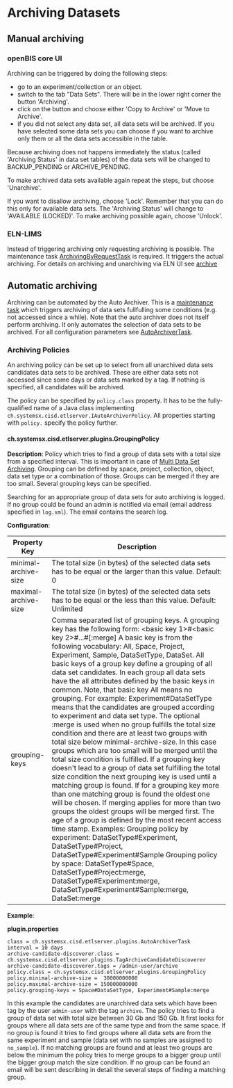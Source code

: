 Archiving Datasets
==================

## Manual archiving

### openBIS core UI

Archiving can be triggered by doing the following steps:

- go to an experiment/collection or an object.
- switch to the tab "Data Sets". There will be in the lower right corner the button 'Archiving'.
- click on the button and choose either 'Copy to Archive' or 'Move to Archive'.
- if you did not select any data set, all data sets will be archived. If you have selected some data sets you can choose if you want to archive only them or all the data sets accessible in the table.

Because archiving does not happens immediately the status (called 'Archiving Status' in data set tables) of the data sets will be changed to BACKUP\_PENDING or ARCHIVE\_PENDING.

To make archived data sets available again repeat the steps, but choose 'Unarchive'.

If you want to disallow archiving, choose 'Lock'. Remember that you can do this only for available data sets. The 'Archiving Status' will change to 'AVAILABLE (LOCKED)'. To make archiving possible again, choose 'Unlock'.

### ELN-LIMS

Instead of triggering archiving only requesting archiving is possible.
The maintenance task [ArchivingByRequestTask](./maintenance-tasks.md#archivingbyrequesttask) is required. It triggers the actual archiving.
For details on archiving and unarchiving via ELN UI see [archive](../docs/user-documentation/general-users/data-archiving.md)

## Automatic archiving

Archiving can be automated by the Auto Archiver. This is a [maintenance task](./maintenance-tasks.md) which triggers archiving of data sets fullfulling some conditions (e.g. not accessed since a while). Note that the auto archiver does not itself perform archiving. It only automates the selection of data sets to be archived. For all configuration parameters see [AutoArchiverTask](./maintenance-tasks.md#autoarchivertask).

### Archiving Policies

An archiving policy can be set up to select from all unarchived data sets candidates data sets to be archived. These are either data sets not accessed since some days or data sets marked by a tag. If nothing is specified, all candidates will be archived.

The policy can be specified by `policy.class` property. It has to be the fully-qualified name of a Java class implementing` ch.systemsx.cisd.etlserver.IAutoArchiverPolicy`. All properties starting with `policy.` specify the policy further.

#### ch.systemsx.cisd.etlserver.plugins.GroupingPolicy

**Description**: Policy which tries to find a group of data sets with a total size from a specified interval. This is important in case of [Multi Data Set Archiving](../../uncategorized/multi-data-set-archiving.md). Grouping can be defined by space, project, collection, object, data set type or a combination of those. Groups can be merged if they are too small. Several grouping keys can be specified.

Searching for an appropriate group of data sets for auto archiving is logged. If no group could be found an admin is notified via email (email address specified in `log.xml`). The email contains the search log.

**Configuration**:

|Property Key        |Description                                                                                                                                                                                                                                                                                                                                                                                                                                                                                                                                                                                                                                                                                                                                                                                                                                                                                                                                                                                                                                                                                                                                                                                                                                                                                                                                                                                                                                                                                                                                  |
|--------------------|---------------------------------------------------------------------------------------------------------------------------------------------------------------------------------------------------------------------------------------------------------------------------------------------------------------------------------------------------------------------------------------------------------------------------------------------------------------------------------------------------------------------------------------------------------------------------------------------------------------------------------------------------------------------------------------------------------------------------------------------------------------------------------------------------------------------------------------------------------------------------------------------------------------------------------------------------------------------------------------------------------------------------------------------------------------------------------------------------------------------------------------------------------------------------------------------------------------------------------------------------------------------------------------------------------------------------------------------------------------------------------------------------------------------------------------------------------------------------------------------------------------------------------------------|
|minimal-archive-size|The total size (in bytes) of the selected data sets has to be equal or the larger than this value. Default: 0                                                                                                                                                                                                                                                                                                                                                                                                                                                                                                                                                                                                                                                                                                                                                                                                                                                                                                                                                                                                                                                                                                                                                                                                                                                                                                                                                                                                                                |
|maximal-archive-size|The total size (in bytes) of the selected data sets has to be equal or the less than this value. Default: Unlimited                                                                                                                                                                                                                                                                                                                                                                                                                                                                                                                                                                                                                                                                                                                                                                                                                                                                                                                                                                                                                                                                                                                                                                                                                                                                                                                                                                                                                          |
|grouping-keys       |Comma separated list of grouping keys. A grouping key has the following form: <basic key 1>#<basic key 2>#...#<basic key n>[:merge] A basic key is from the following vocabulary: All, Space, Project, Experiment, Sample, DataSetType, DataSet. All basic keys of a group key define a grouping of all data set candidates. In each group all data sets have the all attributes defined by the basic keys in common. Note, that basic key All means no grouping. For example: Experiment#DataSetType means that the candidates are grouped according to experiment and data set type. The optional :merge is used when no group fulfills the total size condition and there are at least two groups with total size below minimal-archive-size. In this case groups which are too small will be merged until the total size condition is fulfilled. If a grouping key doesn't lead to a group of data set fulfilling the total size condition the next grouping key is used until a matching group is found. If for a grouping key more than one matching group is found the oldest one will be chosen. If merging applies for more than two groups the oldest groups will be merged first. The age of a group is defined by the most recent access time stamp. Examples: Grouping policy by experiment: DataSetType#Experiment, DataSetType#Project, DataSetType#Experiment#Sample Grouping policy by space: DataSetType#Space, DataSetType#Project:merge, DataSetType#Experiment:merge, DataSetType#Experiment#Sample:merge, DataSet:merge|


**Example**:

**plugin.properties**

```
class = ch.systemsx.cisd.etlserver.plugins.AutoArchiverTask
interval = 10 days
archive-candidate-discoverer.class = ch.systemsx.cisd.etlserver.plugins.TagArchiveCandidateDiscoverer
archive-candidate-discoverer.tags = /admin-user/archive
policy.class = ch.systemsx.cisd.etlserver.plugins.GroupingPolicy
policy.minimal-archive-size =  30000000000
policy.maximal-archive-size = 150000000000
policy.grouping-keys = Space#DataSetType, Experiment#Sample:merge
```


In this example the candidates are unarchived data sets which have been
tag by the user `admin-user` with the tag `archive`. The policy tries to
find a group of data set with total size between 30 Gb and 150 Gb. It
first looks for groups where all data sets are of the same type and from
the same space. If no group is found it tries to find groups where all
data sets are from the same experiment and sample (data set with no
samples are assigned to `no_sample`). If no matching groups are found
and at least two groups are below the minimum the policy tries to merge
groups to a bigger group until the bigger group match the size
condition. If no group can be found an email will be sent describing in
detail the several steps of finding a matching group.
